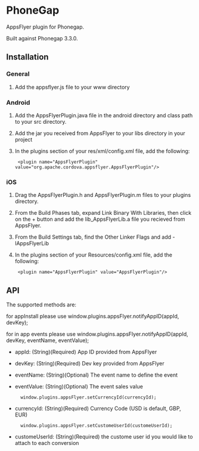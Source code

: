# PhoneGap

AppsFlyer plugin for Phonegap. 

Built against Phonegap 3.3.0.

## Installation

### General

1. Add the appsflyer.js file to your www directory

### Android

1. Add the AppsFlyerPlugin.java file in the android directory and class path to your src directory.

2. Add the jar you received from AppsFlyer to your libs directory in your project

3. In the plugins section of your res/xml/config.xml file, add the following:
	
		<plugin name="AppsFlyerPlugin" value="org.apache.cordova.appsflyer.AppsFlyerPlugin"/>

### iOS

1. Drag the AppsFlyerPlugin.h and AppsFlyerPlugin.m files to your plugins directory. 

2. From the Build Phases tab, expand Link Binary With Libraries, then click on the + button and add the lib_AppsFlyerLib.a file you recieved from AppsFlyer.

3. From the Build Settings tab, find the Other Linker Flags and add -lAppsFlyerLib

4. In the plugins section of your Resources/config.xml file, add the following:

        <plugin name="AppsFlyerPlugin" value="AppsFlyerPlugin"/>
        
## API

The supported methods are:

for appInstall please use
		window.plugins.appsFlyer.notifyAppID(appId, devKey);

for in app events please use
		window.plugins.appsFlyer.notifyAppID(appId, devKey, eventName, eventValue);
		
- appId: (String)(Required) App ID provided from AppsFlyer

- devKey: (String)(Required) Dev key provided from AppsFlyer 

- eventName: (String)(Optional) The event name to define the event

- eventValue: (String)(Optional) The event sales value

		window.plugins.appsFlyer.setCurrencyId(currencyId);
- currencyId: (String)(Required) Currency Code (USD is default, GBP, EUR)		
		
		window.plugins.appsFlyer.setCustomeUserId(customeUserId);
- customeUserId: (String)(Required) the custome user id you would like to attach to each conversion
